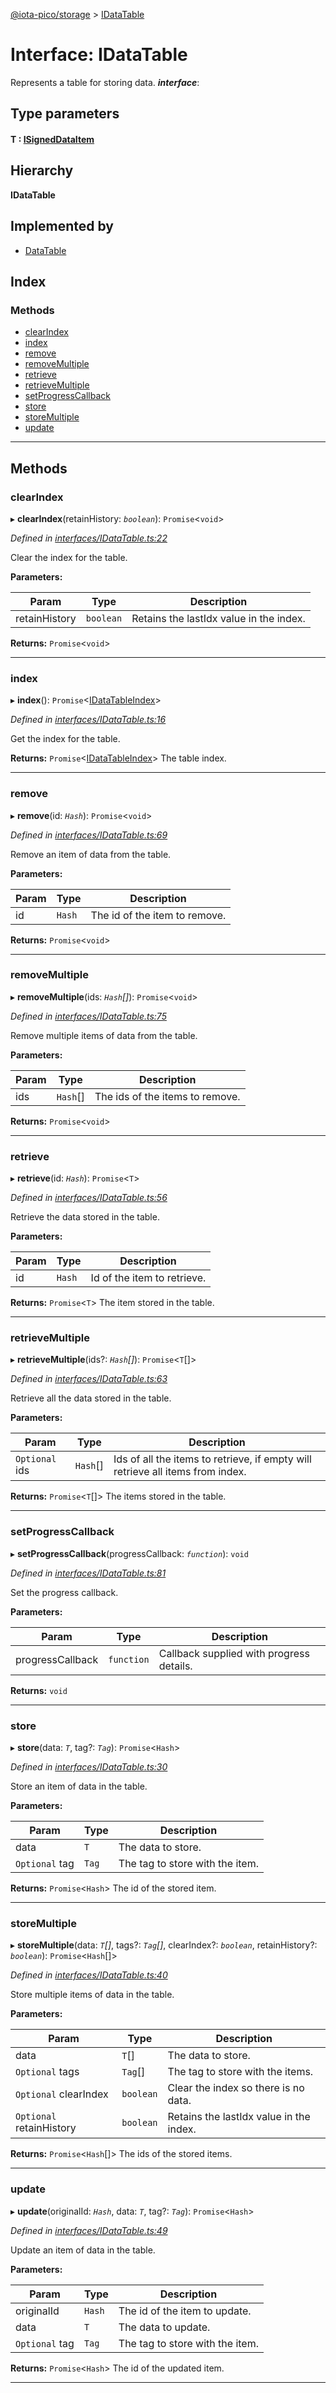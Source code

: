 [@iota-pico/storage](../README.md) > [IDataTable](../interfaces/idatatable.md)

# Interface: IDataTable

Represents a table for storing data.
*__interface__*: 

## Type parameters
#### T :  [ISignedDataItem](isigneddataitem.md)
## Hierarchy

**IDataTable**

## Implemented by

* [DataTable](../classes/datatable.md)

## Index

### Methods

* [clearIndex](idatatable.md#clearindex)
* [index](idatatable.md#index)
* [remove](idatatable.md#remove)
* [removeMultiple](idatatable.md#removemultiple)
* [retrieve](idatatable.md#retrieve)
* [retrieveMultiple](idatatable.md#retrievemultiple)
* [setProgressCallback](idatatable.md#setprogresscallback)
* [store](idatatable.md#store)
* [storeMultiple](idatatable.md#storemultiple)
* [update](idatatable.md#update)

---

## Methods

<a id="clearindex"></a>

###  clearIndex

▸ **clearIndex**(retainHistory: *`boolean`*): `Promise`<`void`>

*Defined in [interfaces/IDataTable.ts:22](https://github.com/iota-pico/storage/blob/893ad8d/src/interfaces/IDataTable.ts#L22)*

Clear the index for the table.

**Parameters:**

| Param | Type | Description |
| ------ | ------ | ------ |
| retainHistory | `boolean` |  Retains the lastIdx value in the index. |

**Returns:** `Promise`<`void`>

___
<a id="index"></a>

###  index

▸ **index**(): `Promise`<[IDataTableIndex](idatatableindex.md)>

*Defined in [interfaces/IDataTable.ts:16](https://github.com/iota-pico/storage/blob/893ad8d/src/interfaces/IDataTable.ts#L16)*

Get the index for the table.

**Returns:** `Promise`<[IDataTableIndex](idatatableindex.md)>
The table index.

___
<a id="remove"></a>

###  remove

▸ **remove**(id: *`Hash`*): `Promise`<`void`>

*Defined in [interfaces/IDataTable.ts:69](https://github.com/iota-pico/storage/blob/893ad8d/src/interfaces/IDataTable.ts#L69)*

Remove an item of data from the table.

**Parameters:**

| Param | Type | Description |
| ------ | ------ | ------ |
| id | `Hash` |  The id of the item to remove. |

**Returns:** `Promise`<`void`>

___
<a id="removemultiple"></a>

###  removeMultiple

▸ **removeMultiple**(ids: *`Hash`[]*): `Promise`<`void`>

*Defined in [interfaces/IDataTable.ts:75](https://github.com/iota-pico/storage/blob/893ad8d/src/interfaces/IDataTable.ts#L75)*

Remove multiple items of data from the table.

**Parameters:**

| Param | Type | Description |
| ------ | ------ | ------ |
| ids | `Hash`[] |  The ids of the items to remove. |

**Returns:** `Promise`<`void`>

___
<a id="retrieve"></a>

###  retrieve

▸ **retrieve**(id: *`Hash`*): `Promise`<`T`>

*Defined in [interfaces/IDataTable.ts:56](https://github.com/iota-pico/storage/blob/893ad8d/src/interfaces/IDataTable.ts#L56)*

Retrieve the data stored in the table.

**Parameters:**

| Param | Type | Description |
| ------ | ------ | ------ |
| id | `Hash` |  Id of the item to retrieve. |

**Returns:** `Promise`<`T`>
The item stored in the table.

___
<a id="retrievemultiple"></a>

###  retrieveMultiple

▸ **retrieveMultiple**(ids?: *`Hash`[]*): `Promise`<`T`[]>

*Defined in [interfaces/IDataTable.ts:63](https://github.com/iota-pico/storage/blob/893ad8d/src/interfaces/IDataTable.ts#L63)*

Retrieve all the data stored in the table.

**Parameters:**

| Param | Type | Description |
| ------ | ------ | ------ |
| `Optional` ids | `Hash`[] |  Ids of all the items to retrieve, if empty will retrieve all items from index. |

**Returns:** `Promise`<`T`[]>
The items stored in the table.

___
<a id="setprogresscallback"></a>

###  setProgressCallback

▸ **setProgressCallback**(progressCallback: *`function`*): `void`

*Defined in [interfaces/IDataTable.ts:81](https://github.com/iota-pico/storage/blob/893ad8d/src/interfaces/IDataTable.ts#L81)*

Set the progress callback.

**Parameters:**

| Param | Type | Description |
| ------ | ------ | ------ |
| progressCallback | `function` |  Callback supplied with progress details. |

**Returns:** `void`

___
<a id="store"></a>

###  store

▸ **store**(data: *`T`*, tag?: *`Tag`*): `Promise`<`Hash`>

*Defined in [interfaces/IDataTable.ts:30](https://github.com/iota-pico/storage/blob/893ad8d/src/interfaces/IDataTable.ts#L30)*

Store an item of data in the table.

**Parameters:**

| Param | Type | Description |
| ------ | ------ | ------ |
| data | `T` |  The data to store. |
| `Optional` tag | `Tag` |  The tag to store with the item. |

**Returns:** `Promise`<`Hash`>
The id of the stored item.

___
<a id="storemultiple"></a>

###  storeMultiple

▸ **storeMultiple**(data: *`T`[]*, tags?: *`Tag`[]*, clearIndex?: *`boolean`*, retainHistory?: *`boolean`*): `Promise`<`Hash`[]>

*Defined in [interfaces/IDataTable.ts:40](https://github.com/iota-pico/storage/blob/893ad8d/src/interfaces/IDataTable.ts#L40)*

Store multiple items of data in the table.

**Parameters:**

| Param | Type | Description |
| ------ | ------ | ------ |
| data | `T`[] |  The data to store. |
| `Optional` tags | `Tag`[] |  The tag to store with the items. |
| `Optional` clearIndex | `boolean` |  Clear the index so there is no data. |
| `Optional` retainHistory | `boolean` |  Retains the lastIdx value in the index. |

**Returns:** `Promise`<`Hash`[]>
The ids of the stored items.

___
<a id="update"></a>

###  update

▸ **update**(originalId: *`Hash`*, data: *`T`*, tag?: *`Tag`*): `Promise`<`Hash`>

*Defined in [interfaces/IDataTable.ts:49](https://github.com/iota-pico/storage/blob/893ad8d/src/interfaces/IDataTable.ts#L49)*

Update an item of data in the table.

**Parameters:**

| Param | Type | Description |
| ------ | ------ | ------ |
| originalId | `Hash` |  The id of the item to update. |
| data | `T` |  The data to update. |
| `Optional` tag | `Tag` |  The tag to store with the item. |

**Returns:** `Promise`<`Hash`>
The id of the updated item.

___


